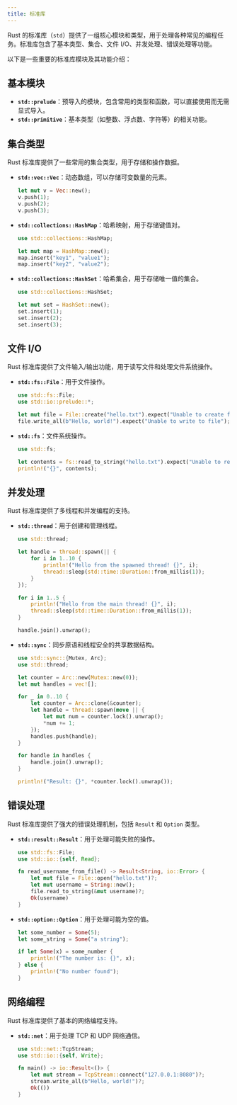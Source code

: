 ```yaml
---
title: 标准库
---
```


Rust 的标准库（`std`）提供了一组核心模块和类型，用于处理各种常见的编程任务。标准库包含了基本类型、集合、文件 I/O、并发处理、错误处理等功能。

以下是一些重要的标准库模块及其功能介绍：

## 基本模块

- **`std::prelude`**：预导入的模块，包含常用的类型和函数，可以直接使用而无需显式导入。
- **`std::primitive`**：基本类型（如整数、浮点数、字符等）的相关功能。

## 集合类型

Rust 标准库提供了一些常用的集合类型，用于存储和操作数据。

- **`std::vec::Vec`**：动态数组，可以存储可变数量的元素。
  ```rust
  let mut v = Vec::new();
  v.push(1);
  v.push(2);
  v.push(3);
  ```

- **`std::collections::HashMap`**：哈希映射，用于存储键值对。
  ```rust
  use std::collections::HashMap;

  let mut map = HashMap::new();
  map.insert("key1", "value1");
  map.insert("key2", "value2");
  ```

- **`std::collections::HashSet`**：哈希集合，用于存储唯一值的集合。
  ```rust
  use std::collections::HashSet;

  let mut set = HashSet::new();
  set.insert(1);
  set.insert(2);
  set.insert(3);
  ```

## 文件 I/O

Rust 标准库提供了文件输入/输出功能，用于读写文件和处理文件系统操作。

- **`std::fs::File`**：用于文件操作。
  ```rust
  use std::fs::File;
  use std::io::prelude::*;

  let mut file = File::create("hello.txt").expect("Unable to create file");
  file.write_all(b"Hello, world!").expect("Unable to write to file");
  ```

- **`std::fs`**：文件系统操作。
  ```rust
  use std::fs;

  let contents = fs::read_to_string("hello.txt").expect("Unable to read file");
  println!("{}", contents);
  ```

## 并发处理

Rust 标准库提供了多线程和并发编程的支持。

- **`std::thread`**：用于创建和管理线程。
  ```rust
  use std::thread;

  let handle = thread::spawn(|| {
      for i in 1..10 {
          println!("Hello from the spawned thread! {}", i);
          thread::sleep(std::time::Duration::from_millis(1));
      }
  });

  for i in 1..5 {
      println!("Hello from the main thread! {}", i);
      thread::sleep(std::time::Duration::from_millis(1));
  }

  handle.join().unwrap();
  ```

- **`std::sync`**：同步原语和线程安全的共享数据结构。
  ```rust
  use std::sync::{Mutex, Arc};
  use std::thread;

  let counter = Arc::new(Mutex::new(0));
  let mut handles = vec![];

  for _ in 0..10 {
      let counter = Arc::clone(&counter);
      let handle = thread::spawn(move || {
          let mut num = counter.lock().unwrap();
          *num += 1;
      });
      handles.push(handle);
  }

  for handle in handles {
      handle.join().unwrap();
  }

  println!("Result: {}", *counter.lock().unwrap());
  ```

## 错误处理

Rust 标准库提供了强大的错误处理机制，包括 `Result` 和 `Option` 类型。

- **`std::result::Result`**：用于处理可能失败的操作。
  ```rust
  use std::fs::File;
  use std::io::{self, Read};

  fn read_username_from_file() -> Result<String, io::Error> {
      let mut file = File::open("hello.txt")?;
      let mut username = String::new();
      file.read_to_string(&mut username)?;
      Ok(username)
  }
  ```

- **`std::option::Option`**：用于处理可能为空的值。
  ```rust
  let some_number = Some(5);
  let some_string = Some("a string");

  if let Some(x) = some_number {
      println!("The number is: {}", x);
  } else {
      println!("No number found");
  }
  ```

## 网络编程

Rust 标准库提供了基本的网络编程支持。

- **`std::net`**：用于处理 TCP 和 UDP 网络通信。
  ```rust
  use std::net::TcpStream;
  use std::io::{self, Write};

  fn main() -> io::Result<()> {
      let mut stream = TcpStream::connect("127.0.0.1:8080")?;
      stream.write_all(b"Hello, world!")?;
      Ok(())
  }
  ```

